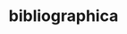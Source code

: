 ---
title: bibliographica
description: Toolkit for bibliograhic metadata catalogues
maintainer: Leo Lahti <leo.lahti@iki.fi>
link: http://github.com/ropengov/bibliographica
github: https://github.com/rOpenGov/bibliographica
bugreports: https://github.com/ropengov/bibliographica/issues
category: ropengov
---
